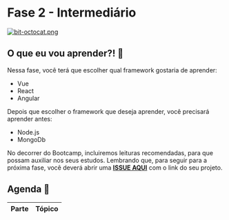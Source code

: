 # Fase 2 - Intermediário

[![bit-octocat.png](https://i.postimg.cc/JzxhSxxy/bit-octocat.png)](https://postimg.cc/hXJgd9Hg)

## O que eu vou aprender?! 📕

Nessa fase, você terá que escolher qual framework gostaria de aprender: 

- Vue 
- React 
- Angular

Depois que escolher o framework que deseja aprender, você precisará aprender antes:

- Node.js
- MongoDb

No decorrer do Bootcamp, incluiremos leituras recomendadas, para que possam auxiliar nos seus estudos.
Lembrando que, para seguir para a próxima fase, você deverá abrir uma **[ISSUE AQUI](https://github.com/glaucia86/frontend-bootcamp-online/issues)** com o link do seu projeto.

## Agenda 📘

| Parte  |  Tópico |   
|---|--- |